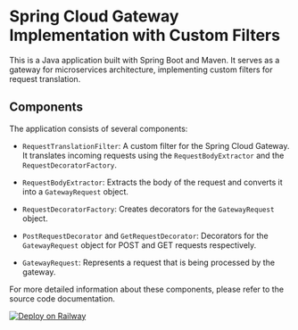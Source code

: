# Spring Cloud Gateway Implementation with Custom Filters

This is a Java application built with Spring Boot and Maven. It serves as a gateway for microservices architecture, implementing custom filters for request translation.

## Components

The application consists of several components:

- `RequestTranslationFilter`: A custom filter for the Spring Cloud Gateway. It translates incoming requests using the `RequestBodyExtractor` and the `RequestDecoratorFactory`.

- `RequestBodyExtractor`: Extracts the body of the request and converts it into a `GatewayRequest` object.

- `RequestDecoratorFactory`: Creates decorators for the `GatewayRequest` object.

- `PostRequestDecorator` and `GetRequestDecorator`: Decorators for the `GatewayRequest` object for POST and GET requests respectively.

- `GatewayRequest`: Represents a request that is being processed by the gateway.

For more detailed information about these components, please refer to the source code documentation.

[![Deploy on Railway](https://railway.app/button.svg)](https://railway.app/template/CWxqH0?referralCode=jesus-unir)